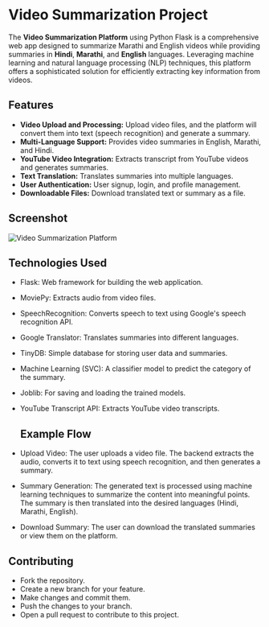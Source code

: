 # Video Summarization Project

The **Video Summarization Platform** using Python Flask is a comprehensive web app designed to summarize Marathi and English videos while providing summaries in **Hindi**, **Marathi**, and **English** languages. Leveraging machine learning and natural language processing (NLP) techniques, this platform offers a sophisticated solution for efficiently extracting key information from videos.

## Features

- **Video Upload and Processing:** Upload video files, and the platform will convert them into text (speech recognition) and generate a summary.
- **Multi-Language Support:**  Provides video summaries in English, Marathi, and Hindi.
- **YouTube Video Integration:** Extracts transcript from YouTube videos and generates summaries.
- **Text Translation:** Translates summaries into multiple languages.
- **User Authentication:** User signup, login, and profile management.
- **Downloadable Files:** Download translated text or summary as a file.

## Screenshot

![Video Summarization Platform](Assets_results)

## Technologies Used
- Flask: Web framework for building the web application.
- MoviePy: Extracts audio from video files.
- SpeechRecognition: Converts speech to text using Google's speech recognition API.
- Google Translator: Translates summaries into different languages.
- TinyDB: Simple database for storing user data and summaries.
- Machine Learning (SVC): A classifier model to predict the category of the summary.
- Joblib: For saving and loading the trained models.
- YouTube Transcript API: Extracts YouTube video transcripts.

  ## Example Flow
- Upload Video: The user uploads a video file. The backend extracts the audio, converts it to text using speech recognition, and then generates a summary.
- Summary Generation: The generated text is processed using machine learning techniques to summarize the content into meaningful points. The summary is then translated into the desired languages (Hindi, Marathi, English).
- Download Summary: The user can download the translated summaries or view them on the platform.

## Contributing
- Fork the repository.
- Create a new branch for your feature.
- Make changes and commit them.
- Push the changes to your branch.
- Open a pull request to contribute to this project.
